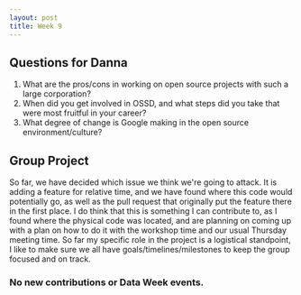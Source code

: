 ```yaml
---
layout: post
title: Week 9
---
```


## Questions for Danna
1. What are the pros/cons in working on open source projects with such a large corporation?
2. When did you get involved in OSSD, and what steps did you take that were most fruitful in your career?
3. What degree of change is Google making in the open source environment/culture?

## Group Project
So far, we have decided which issue we think we're going to attack. It is adding a feature for relative time, and we have found where this code would potentially go, as well as the pull request that originally put the feature there in the first place. I do think that this is something I can contribute to, as I found where the physical code was located, and are planning on coming up with a plan on how to do it with the workshop time and our usual Thursday meeting time. So far my specific role in the project is a logistical standpoint, I like to make sure we all have goals/timelines/milestones to keep the group focused and on track. 

### No new contributions or Data Week events.
